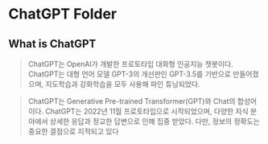 # ChatGPT Folder

## What is ChatGPT

> ChatGPT는 OpenAI가 개발한 프로토타입 대화형 인공지능 챗봇이다. ChatGPT는 대형 언어 모델 GPT-3의 개선판인 GPT-3.5를 기반으로 만들어졌으며, 지도학습과 강화학습을 모두 사용해 파인 튜닝되었다.

> ChatGPT는 Generative Pre-trained Transformer(GPT)와 Chat의 합성어이다. ChatGPT는 2022년 11월 프로토타입으로 시작되었으며, 다양한 지식 분야에서 상세한 응답과 정교한 답변으로 인해 집중 받았다. 다만, 정보의 정확도는 중요한 결점으로 지적되고 있다
